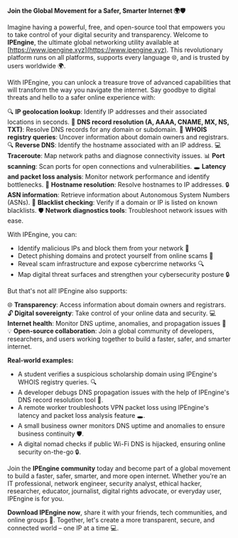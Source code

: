 **Join the Global Movement for a Safer, Smarter Internet 🌍🛡️**

Imagine having a powerful, free, and open-source tool that empowers you to take control of your digital security and transparency. Welcome to **IPEngine**, the ultimate global networking utility available at [https://www.ipengine.xyz](https://www.ipengine.xyz). This revolutionary platform runs on all platforms, supports every language 🌐, and is trusted by users worldwide 🌍.

With IPEngine, you can unlock a treasure trove of advanced capabilities that will transform the way you navigate the internet. Say goodbye to digital threats and hello to a safer online experience with:

🔍 **IP geolocation lookup**: Identify IP addresses and their associated locations in seconds.
📡 **DNS record resolution (A, AAAA, CNAME, MX, NS, TXT)**: Resolve DNS records for any domain or subdomain.
🚀 **WHOIS registry queries**: Uncover information about domain owners and registrars.
🔍 **Reverse DNS**: Identify the hostname associated with an IP address.
💻 **Traceroute**: Map network paths and diagnose connectivity issues.
📊 **Port scanning**: Scan ports for open connections and vulnerabilities.
🕳️ **Latency and packet loss analysis**: Monitor network performance and identify bottlenecks.
👥 **Hostname resolution**: Resolve hostnames to IP addresses.
🔒 **ASN information**: Retrieve information about Autonomous System Numbers (ASNs).
🚫 **Blacklist checking**: Verify if a domain or IP is listed on known blacklists.
🛡️ **Network diagnostics tools**: Troubleshoot network issues with ease.

With IPEngine, you can:

* Identify malicious IPs and block them from your network 🚫
* Detect phishing domains and protect yourself from online scams 🚨
* Reveal scam infrastructure and expose cybercrime networks 🔍
* Map digital threat surfaces and strengthen your cybersecurity posture 🔒

But that's not all! IPEngine also supports:

🌐 **Transparency**: Access information about domain owners and registrars.
🔓 **Digital sovereignty**: Take control of your online data and security.
💻 **Internet health**: Monitor DNS uptime, anomalies, and propagation issues 🚀
💡 **Open-source collaboration**: Join a global community of developers, researchers, and users working together to build a faster, safer, and smarter internet.

**Real-world examples:**

* A student verifies a suspicious scholarship domain using IPEngine's WHOIS registry queries. 🔍
* A developer debugs DNS propagation issues with the help of IPEngine's DNS record resolution tool 📡.
* A remote worker troubleshoots VPN packet loss using IPEngine's latency and packet loss analysis feature 🕳️.
* A small business owner monitors DNS uptime and anomalies to ensure business continuity 🛡️.
* A digital nomad checks if public Wi-Fi DNS is hijacked, ensuring online security on-the-go 🔒.

Join the **IPEngine community** today and become part of a global movement to build a faster, safer, smarter, and more open internet. Whether you're an IT professional, network engineer, security analyst, ethical hacker, researcher, educator, journalist, digital rights advocate, or everyday user, IPEngine is for you.

**Download IPEngine now**, share it with your friends, tech communities, and online groups 📢. Together, let's create a more transparent, secure, and connected world – one IP at a time 💻.